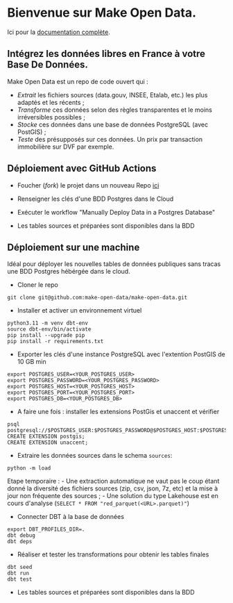 # Bienvenue sur Make Open Data.

Ici pour la [documentation complète](https://make-open-data.fr/).

## Intégrez les données libres en France à votre Base De Données.

Make Open Data est un repo de code ouvert qui :
- *Extrait* les fichiers sources (data.gouv, INSEE, Etalab, etc.) les plus adaptés et les récents ; 
- *Transforme* ces données selon des règles transparentes et le moins irréversibles possibles ;
- *Stocke* ces données dans une base de données PostgreSQL (avec PostGIS) ;
- *Teste* des présupposés sur ces données. Un prix par transaction immobilière sur DVF par exemple.



## Déploiement avec GitHub Actions

- Foucher (*fork*) le projet dans un nouveau Repo [ici](https://github.com/make-open-data/make-open-data/fork)  

- Renseigner les clés d'une BDD Postgres dans le Cloud 

- Exécuter le workflow "Manually Deploy Data in a Postgres Database" 

- Les tables sources et préparées sont disponibles dans la BDD


## Déploiement sur une machine

Idéal pour déployer les nouvelles tables de données publiques sans tracas une BDD Postgres hébérgée dans le cloud.

- Cloner le repo

```
git clone git@github.com:make-open-data/make-open-data.git
``` 
- Installer et activer un environnement virtuel


```
python3.11 -m venv dbt-env 
source dbt-env/bin/activate
pip install --upgrade pip
pip install -r requirements.txt
``` 



- Exporter les clés d'une instance PostgreSQL avec l'extention PostGIS de 10 GB min

```
export POSTGRES_USER=<YOUR_POSTGRES_USER>  
export POSTGRES_PASSWORD=<YOUR_POSTGRES_PASSWORD> 
export POSTGRES_HOST=<YOUR_POSTGRES_HOST> 
export POSTGRES_PORT=<YOUR_POSTGRES_PORT>  
export POSTGRES_DB=<YOUR_POSTGRES_DB>
``` 

- A faire une fois : installer les extensions PostGis et unaccent et vérifier

```
psql postgresql://$POSTGRES_USER:$POSTGRES_PASSWORD@$POSTGRES_HOST:$POSTGRES_PORT/$POSTGRES_DB
CREATE EXTENSION postgis;  
CREATE EXTENSION unaccent;
```

- Extraire les données sources dans le schema `sources`:

```
python -m load
```

Etape temporaire : 
    - Une extraction automatique ne vaut pas le coup étant donné la diversité des fichiers sources (zip, csv, json, 7z, etc) et la mise à jour non fréquente des sources ;
    - Une solution du type Lakehouse est en cours d'analyse (`SELECT * FROM "red_parquet(<URL>.parquet)"`)


- Connecter DBT à la base de données

```
export DBT_PROFILES_DIR=.  
dbt debug
dbt deps
``` 


- Réaliser et tester les transformations pour obtenir les tables finales

```
dbt seed
dbt run
dbt test
``` 

- Les tables sources et préparées sont disponibles dans la BDD
